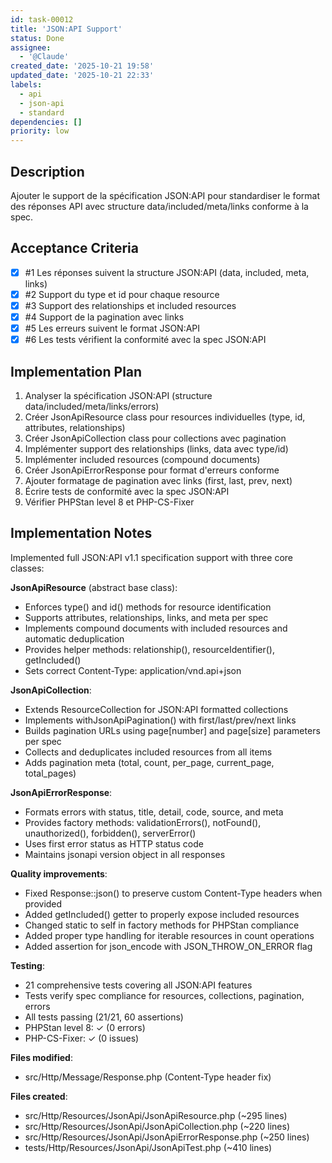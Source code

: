 ```yaml
---
id: task-00012
title: 'JSON:API Support'
status: Done
assignee:
  - '@Claude'
created_date: '2025-10-21 19:58'
updated_date: '2025-10-21 22:33'
labels:
  - api
  - json-api
  - standard
dependencies: []
priority: low
---
```


## Description

<!-- SECTION:DESCRIPTION:BEGIN -->
Ajouter le support de la spécification JSON:API pour standardiser le format des réponses API avec structure data/included/meta/links conforme à la spec.
<!-- SECTION:DESCRIPTION:END -->

## Acceptance Criteria
<!-- AC:BEGIN -->
- [x] #1 Les réponses suivent la structure JSON:API (data, included, meta, links)
- [x] #2 Support du type et id pour chaque resource
- [x] #3 Support des relationships et included resources
- [x] #4 Support de la pagination avec links
- [x] #5 Les erreurs suivent le format JSON:API
- [x] #6 Les tests vérifient la conformité avec la spec JSON:API
<!-- AC:END -->

## Implementation Plan

<!-- SECTION:PLAN:BEGIN -->
1. Analyser la spécification JSON:API (structure data/included/meta/links/errors)
2. Créer JsonApiResource class pour resources individuelles (type, id, attributes, relationships)
3. Créer JsonApiCollection class pour collections avec pagination
4. Implémenter support des relationships (links, data avec type/id)
5. Implémenter included resources (compound documents)
6. Créer JsonApiErrorResponse pour format d'erreurs conforme
7. Ajouter formatage de pagination avec links (first, last, prev, next)
8. Écrire tests de conformité avec la spec JSON:API
9. Vérifier PHPStan level 8 et PHP-CS-Fixer
<!-- SECTION:PLAN:END -->

## Implementation Notes

<!-- SECTION:NOTES:BEGIN -->
Implemented full JSON:API v1.1 specification support with three core classes:

**JsonApiResource** (abstract base class):
- Enforces type() and id() methods for resource identification
- Supports attributes, relationships, links, and meta per spec
- Implements compound documents with included resources and automatic deduplication
- Provides helper methods: relationship(), resourceIdentifier(), getIncluded()
- Sets correct Content-Type: application/vnd.api+json

**JsonApiCollection**:
- Extends ResourceCollection for JSON:API formatted collections
- Implements withJsonApiPagination() with first/last/prev/next links
- Builds pagination URLs using page[number] and page[size] parameters per spec
- Collects and deduplicates included resources from all items
- Adds pagination meta (total, count, per_page, current_page, total_pages)

**JsonApiErrorResponse**:
- Formats errors with status, title, detail, code, source, and meta
- Provides factory methods: validationErrors(), notFound(), unauthorized(), forbidden(), serverError()
- Uses first error status as HTTP status code
- Maintains jsonapi version object in all responses

**Quality improvements**:
- Fixed Response::json() to preserve custom Content-Type headers when provided
- Added getIncluded() getter to properly expose included resources
- Changed static to self in factory methods for PHPStan compliance
- Added proper type handling for iterable resources in count operations
- Added assertion for json_encode with JSON_THROW_ON_ERROR flag

**Testing**:
- 21 comprehensive tests covering all JSON:API features
- Tests verify spec compliance for resources, collections, pagination, errors
- All tests passing (21/21, 60 assertions)
- PHPStan level 8: ✓ (0 errors)
- PHP-CS-Fixer: ✓ (0 issues)

**Files modified**:
- src/Http/Message/Response.php (Content-Type header fix)

**Files created**:
- src/Http/Resources/JsonApi/JsonApiResource.php (~295 lines)
- src/Http/Resources/JsonApi/JsonApiCollection.php (~220 lines)
- src/Http/Resources/JsonApi/JsonApiErrorResponse.php (~250 lines)
- tests/Http/Resources/JsonApi/JsonApiTest.php (~410 lines)
<!-- SECTION:NOTES:END -->
